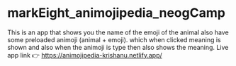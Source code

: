 # markEight_animojipedia_neogCamp
This is an app that shows you the name of the emoji of the animal also have some preloaded animoji (animal + emoji). 
which when clicked meaning is shown and also when the animoji is type then also shows the meaning.
Live app link 👉 https://animojipedia-krishanu.netlify.app/
